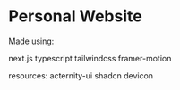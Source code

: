 # Personal Website

Made using:

next.js
typescript
tailwindcss
framer-motion

resources:
acternity-ui
shadcn
devicon
